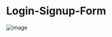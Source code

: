 # Login-Signup-Form
![image](https://user-images.githubusercontent.com/70520354/169237092-02dd18bc-fa89-4f11-8435-0fb30db8f330.png)
